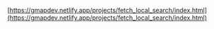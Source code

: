 [https://gmapdev.netlify.app/projects/fetch_local_search/index.html](https://gmapdev.netlify.app/projects/fetch_local_search/index.html)